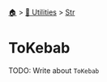 <!--startTocHeader-->
[🏠](../../README.md) > [🔧 Utilities](../README.md) > [Str](README.md)
# ToKebab
<!--endTocHeader-->
TODO: Write about `ToKebab`
<!--startTocSubtopic-->

<!--endTocSubtopic-->